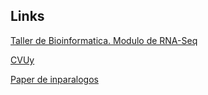 ## Links
[Taller de Bioinformatica. Modulo de RNA-Seq](https://mauriciolangleib.github.io/taller_bioinformatica_rnaseq_2019/)

[CVUy](https://exportcvuy.anii.org.uy/pdf/?a26582f2c14655f597692d35a7209d10b94865bd301cdc860a22509d9e6bfe5f689388231ad5a6a2a39d3f21c29d7036b53b5f04628b57ee3814d4d32be59b31)

[Paper de inparalogos](https://mauriciolangleib.github.io/peiper_inparalogos_platys/)

